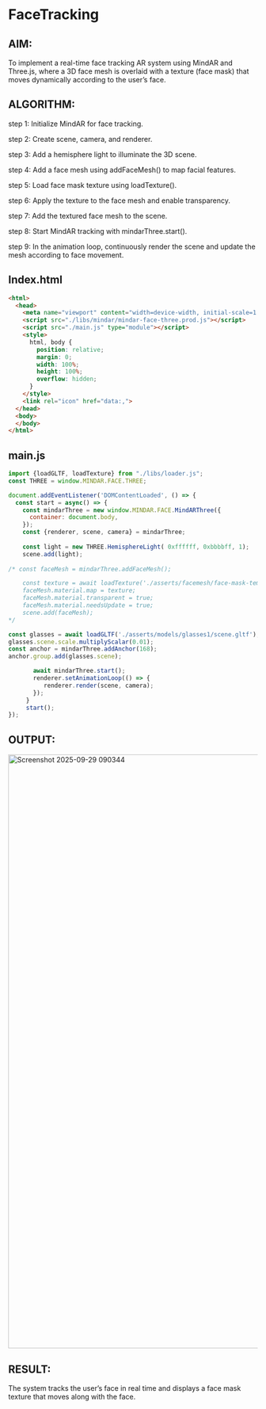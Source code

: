 # FaceTracking
## AIM:
To implement a real-time face tracking AR system using MindAR and Three.js, where a 3D face mesh is overlaid with a texture (face mask) that moves dynamically according to the user’s face.

## ALGORITHM:
step 1: Initialize MindAR for face tracking.

step 2: Create scene, camera, and renderer.

step 3: Add a hemisphere light to illuminate the 3D scene.

step 4: Add a face mesh using addFaceMesh() to map facial features.

step 5: Load face mask texture using loadTexture().

step 6: Apply the texture to the face mesh and enable transparency.

step 7: Add the textured face mesh to the scene.

step 8: Start MindAR tracking with mindarThree.start().

step 9: In the animation loop, continuously render the scene and update the mesh according to face movement.

## Index.html
```html
<html>
  <head>
    <meta name="viewport" content="width=device-width, initial-scale=1.0">
    <script src="./libs/mindar/mindar-face-three.prod.js"></script>
    <script src="./main.js" type="module"></script>
    <style>
      html, body {
        position: relative; 
        margin: 0; 
        width: 100%; 
        height: 100%; 
        overflow: hidden;
      }
    </style>
    <link rel="icon" href="data:,">
  </head>
  <body>
  </body>
</html>

```

## main.js
```js
import {loadGLTF, loadTexture} from "./libs/loader.js";
const THREE = window.MINDAR.FACE.THREE;

document.addEventListener('DOMContentLoaded', () => {
  const start = async() => {
    const mindarThree = new window.MINDAR.FACE.MindARThree({
      container: document.body,
    });
    const {renderer, scene, camera} = mindarThree;
  
    const light = new THREE.HemisphereLight( 0xffffff, 0xbbbbff, 1);
    scene.add(light);
    
/* const faceMesh = mindarThree.addFaceMesh();

    const texture = await loadTexture('./asserts/facemesh/face-mask-template/Face_Mask_Template.png');
    faceMesh.material.map = texture;
    faceMesh.material.transparent = true;
    faceMesh.material.needsUpdate = true;
    scene.add(faceMesh); 
*/

const glasses = await loadGLTF('./asserts/models/glasses1/scene.gltf');
glasses.scene.scale.multiplyScalar(0.01);
const anchor = mindarThree.addAnchor(168);
anchor.group.add(glasses.scene);

       await mindarThree.start();
       renderer.setAnimationLoop(() => {
          renderer.render(scene, camera);
       });
     }
     start();
});

```
## OUTPUT:
<img width="1919" height="1199" alt="Screenshot 2025-09-29 090344" src="https://github.com/user-attachments/assets/9983a8f8-9add-4421-ba20-cf8b290b7798" />



## RESULT:
The system tracks the user’s face in real time and displays a face mask texture that moves along with the face.

